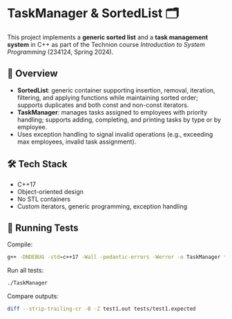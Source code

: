 # TaskManager & SortedList 🗂️

This project implements a **generic sorted list** and a **task management system** in C++ as part of the Technion course *Introduction to System Programming* (234124, Spring 2024).

## 📖 Overview
- **SortedList**: generic container supporting insertion, removal, iteration, filtering, and applying functions while maintaining sorted order; supports duplicates and both const and non-const iterators.
- **TaskManager**: manages tasks assigned to employees with priority handling; supports adding, completing, and printing tasks by type or by employee.
- Uses exception handling to signal invalid operations (e.g., exceeding max employees, invalid task assignment).

## 🛠️ Tech Stack
- C++17
- Object-oriented design
- No STL containers
- Custom iterators, generic programming, exception handling

## 🚀 Running Tests
Compile:
```bash
g++ -DNDEBUG -std=c++17 -Wall -pedantic-errors -Werror -o TaskManager *.cpp
```
Run all tests:
```bash
./TaskManager
```
Compare outputs:
```bash
diff --strip-trailing-cr -B -Z test1.out tests/test1.expected
```
